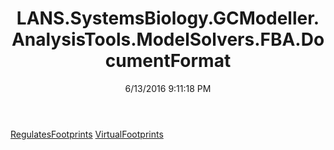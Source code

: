 ﻿---
title: LANS.SystemsBiology.GCModeller.AnalysisTools.ModelSolvers.FBA.DocumentFormat
date: 6/13/2016 9:11:18 PM
---

[RegulatesFootprints](T-LANS.SystemsBiology.GCModeller.AnalysisTools.ModelSolvers.FBA.DocumentFormat.RegulatesFootprints.html)
[VirtualFootprints](T-LANS.SystemsBiology.GCModeller.AnalysisTools.ModelSolvers.FBA.DocumentFormat.VirtualFootprints.html)

